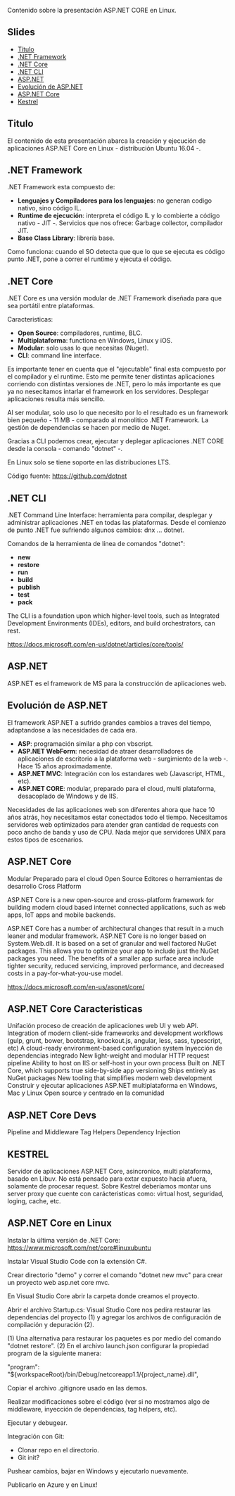 Contenido sobre la presentación ASP.NET CORE en Linux.

## Slides
- [Título](#titulo)
- [.NET Framework](#.net-framework) 
- [.NET Core](#.net-core)
- [.NET CLI](#.net-cli) 
- [ASP.NET](#asp.net)
- [Evolución de ASP.NET](#evolucion_de_asp.net)
- [ASP.NET Core](#asp.net_core)
- [Kestrel](#kestrel)

## Titulo

El contenido de esta presentación abarca la creación y ejecución de aplicaciones ASP.NET Core en Linux - distribución Ubuntu 16.04 -. 

## .NET Framework

.NET Framework esta compuesto de:

- **Lenguajes y Compiladores para los lenguajes**: no generan codigo nativo, sino código IL.
- **Runtime de ejecución**: interpreta el código IL y lo combierte a código nativo - JIT -. Servicios que nos ofrece: Garbage collector, compilador JIT.
- **Base Class Library**: librería base.

Como funciona: cuando el SO detecta que que lo que se ejecuta es código punto .NET, pone a correr el runtime y ejecuta el código.

## .NET Core

.NET Core es una versión modular de .NET Framework diseñada para que sea portátil entre plataformas.

Caracteristicas:

- **Open Source**: compiladores, runtime, BLC. 
- **Multiplataforma**: functiona en Windows, Linux y iOS.
- **Modular**: solo usas lo que necesitas (Nuget).
- **CLI**: command line interface.

Es importante tener en cuenta que el "ejecutable" final esta compuesto por el compilador y el runtime. Esto me permite tener distintas aplicaciones corriendo con distintas versiones de .NET, pero lo más importante es que ya no nesecitamos intarlar el framework en los servidores. Desplegar aplicaciones resulta más sencillo.

Al ser modular, solo uso lo que necesito por lo el resultado es un framework bien pequeño - 11 MB - comparado al monolitico .NET Framework. La gestión de dependencias se hacen por medio de Nuget.

Gracias a CLI podemos crear, ejecutar y deplegar aplicaciones .NET CORE desde la consola - comando "dotnet" -.
 
En Linux solo se tiene soporte en las distribuciones LTS.

Código fuente: https://github.com/dotnet

## .NET CLI

.NET Command Line Interface: herramienta para compilar, desplegar y administrar aplicaciones .NET en todas las plataformas. Desde el comienzo de punto .NET fue sufriendo algunos cambios: dnx ... dotnet.

Comandos de la herramienta de línea de comandos "dotnet":

- **new**
- **restore**
- **run**
- **build**
- **publish**
- **test**
- **pack**

The CLI is a foundation upon which higher-level tools, such as Integrated Development Environments (IDEs), editors, and build orchestrators, can rest.

https://docs.microsoft.com/en-us/dotnet/articles/core/tools/

## ASP.NET

ASP.NET es el framework de MS para la construcción de aplicaciones web.

## Evolución de ASP.NET

El framework ASP.NET a sufrido grandes cambios a traves del tiempo, adaptandose a las necesidades de cada era.

- **ASP**: programación similar a php con vbscript.
- **ASP.NET WebForm**: necesidad de atraer desarrolladores de aplicaciones de escritorio a la plataforma web - surgimiento de la web -. Hace 15 años aproximadamente.
- **ASP.NET MVC**: Integración con los estandares web (Javascript, HTML, etc).
- **ASP.NET CORE**: modular, preparado para el cloud, multi plataforma, desacoplado de Windows y de IIS.

Necesidades de las aplicaciones web son diferentes ahora que hace 10 años atrás, hoy necesitamos estar conectados todo el tiempo. Necesitamos servidores web optimizados para atender gran cantidad de requests con poco ancho de banda y uso de CPU. Nada mejor que servidores UNIX para estos tipos de escenarios.

## ASP.NET Core

Modular
Preparado para el cloud
Open Source
Editores o herramientas de desarrollo
Cross Platform

ASP.NET Core is a new open-source and cross-platform framework for building modern cloud based internet connected applications, such as web apps, IoT apps and mobile backends. 

ASP.NET Core has a number of architectural changes that result in a much leaner and modular framework. ASP.NET Core is no longer based on System.Web.dll. It is based on a set of granular and well factored NuGet packages. This allows you to optimize your app to include just the NuGet packages you need. The benefits of a smaller app surface area include tighter security, reduced servicing, improved performance, and decreased costs in a pay-for-what-you-use model.



https://docs.microsoft.com/en-us/aspnet/core/

## ASP.NET Core Caracteristicas

Unifación proceso de creación de aplicaciones web UI y web API.
Integration of modern client-side frameworks and development workflows (gulp, grunt, bower, bootstrap, knockout.js, angular, less, sass, typescript, etc)
A cloud-ready environment-based configuration system
Inyección de dependencias integrado
New light-weight and modular HTTP request pipeline
Ability to host on IIS or self-host in your own process
Built on .NET Core, which supports true side-by-side app versioning
Ships entirely as NuGet packages
New tooling that simplifies modern web development
Construir y ejecutar aplicaciones ASP.NET multiplataforma en Windows, Mac y Linux
Open source y centrado en la comunidad

## ASP.NET Core Devs

Pipeline and Middleware
Tag Helpers
Dependency Injection

## KESTREL

Servidor de aplicaciones ASP.NET Core, asincronico, multi plataforma, basado en Libuv. 
No está pensado para extar expuesto hacia afuera, solamente de procesar request. 
Sobre Kestrel deberíamos montar uns server proxy que cuente con carácteristicas como: virtual host, seguridad, loging, cache, etc.

## ASP.NET Core en Linux

Instalar la última versión de .NET Core: https://www.microsoft.com/net/core#linuxubuntu

Instalar Visual Studio Code con la extensión C#.

Crear directorio "demo" y correr el comando "dotnet new mvc" para crear un proyecto web asp.net core mvc.

En Visual Studio Core abrir la carpeta donde creamos el proyecto.

Abrir el archivo Startup.cs: Visual Studio Core nos pedira restaurar las dependencias del proyecto (1) y agregar los archivos de configuración de compilación y depuración (2).

(1) Una alternativa para restaurar los paquetes es por medio del comando "dotnet restore".
(2) En el archivo launch.json configurar la propiedad program de la siguiente manera:

 "program": "${workspaceRoot}/bin/Debug/netcoreapp1.1/{project_name}.dll",

Copiar el archivo .gitignore usado en las demos.

Realizar modificaciones sobre el código (ver si no mostramos algo de middleware, inyección de dependencias, tag helpers, etc).

Ejecutar y debugear.

Integración con Git:
- Clonar repo en el directorio.
- Git init?

Pushear cambios, bajar en Windows y ejecutarlo nuevamente.

Publicarlo en Azure y en Linux!
